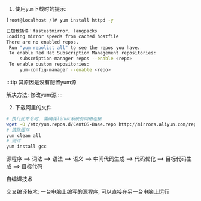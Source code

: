 1. 使用`yum`下载时的提示:

```bash
[root@localhost /]# yum install httpd -y

已加载插件：fastestmirror, langpacks
Loading mirror speeds from cached hostfile
There are no enabled repos.
 Run "yum repolist all" to see the repos you have.
 To enable Red Hat Subscription Management repositories:
     subscription-manager repos --enable <repo>
 To enable custom repositories:
     yum-config-manager --enable <repo>
```

:::tip
其原因是没有配置yum源

解决方法: 修改yum源
:::

2. 下载阿里的文件

```bash
# 执行此命令时, 需确保linux系统有网络连接
wget -O /etc/yum.repos.d/CentOS-Base.repo http://mirrors.aliyun.com/repo/Centos-7.repo
# 清除缓存
yum clean all
# 测试
yum install gcc
```

源程序 ==> 词法 ==> 语法 ==> 语义 ==> 中间代码生成 ==> 代码优化 ==> 目标代码生成 ==> 目标代码

自编译技术

交叉编译技术: 一台电脑上编写的源程序, 可以直接在另一台电脑上运行
